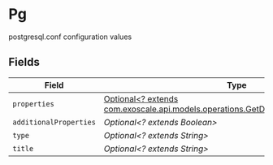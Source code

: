 # Pg

postgresql.conf configuration values


## Fields

| Field                                                                                                                                          | Type                                                                                                                                           | Required                                                                                                                                       | Description                                                                                                                                    |
| ---------------------------------------------------------------------------------------------------------------------------------------------- | ---------------------------------------------------------------------------------------------------------------------------------------------- | ---------------------------------------------------------------------------------------------------------------------------------------------- | ---------------------------------------------------------------------------------------------------------------------------------------------- |
| `properties`                                                                                                                                   | [Optional<? extends com.exoscale.api.models.operations.GetDbaasSettingsPgProperties>](../../models/operations/GetDbaasSettingsPgProperties.md) | :heavy_minus_sign:                                                                                                                             | N/A                                                                                                                                            |
| `additionalProperties`                                                                                                                         | *Optional<? extends Boolean>*                                                                                                                  | :heavy_minus_sign:                                                                                                                             | N/A                                                                                                                                            |
| `type`                                                                                                                                         | *Optional<? extends String>*                                                                                                                   | :heavy_minus_sign:                                                                                                                             | N/A                                                                                                                                            |
| `title`                                                                                                                                        | *Optional<? extends String>*                                                                                                                   | :heavy_minus_sign:                                                                                                                             | N/A                                                                                                                                            |